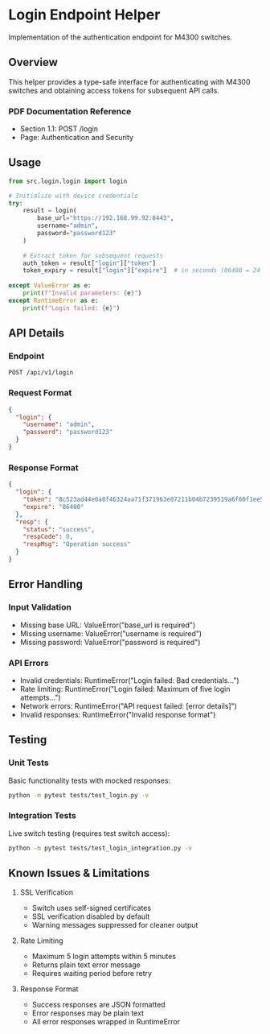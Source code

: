 # Login Endpoint Helper

Implementation of the authentication endpoint for M4300 switches.

## Overview

This helper provides a type-safe interface for authenticating with M4300 switches and obtaining access tokens for subsequent API calls.

### PDF Documentation Reference
- Section 1.1: POST /login
- Page: Authentication and Security

## Usage

```python
from src.login.login import login

# Initialize with device credentials
try:
    result = login(
        base_url="https://192.168.99.92:8443",
        username="admin",
        password="password123"
    )
    
    # Extract token for subsequent requests
    auth_token = result["login"]["token"]
    token_expiry = result["login"]["expire"]  # in seconds (86400 = 24 hours)
    
except ValueError as e:
    print(f"Invalid parameters: {e}")
except RuntimeError as e:
    print(f"Login failed: {e}")
```

## API Details

### Endpoint
`POST /api/v1/login`

### Request Format
```json
{
  "login": {
    "username": "admin",
    "password": "password123"
  }
}
```

### Response Format
```json
{
  "login": {
    "token": "8c523ad44e0a8f46324aa71f371963e07211b04b7239519a6f60f1ee5939dcc0b1db6b49394ff6866a67c45a396993f9a21359c3abe595821f579cfd25fafeeb",
    "expire": "86400"
  },
  "resp": {
    "status": "success",
    "respCode": 0,
    "respMsg": "Operation success"
  }
}
```

## Error Handling

### Input Validation
- Missing base URL: ValueError("base_url is required")
- Missing username: ValueError("username is required")
- Missing password: ValueError("password is required")

### API Errors
- Invalid credentials: RuntimeError("Login failed: Bad credentials...")
- Rate limiting: RuntimeError("Login failed: Maximum of five login attempts...")
- Network errors: RuntimeError("API request failed: [error details]")
- Invalid responses: RuntimeError("Invalid response format")

## Testing

### Unit Tests
Basic functionality tests with mocked responses:
```bash
python -m pytest tests/test_login.py -v
```

### Integration Tests
Live switch testing (requires test switch access):
```bash
python -m pytest tests/test_login_integration.py -v
```

## Known Issues & Limitations

1. SSL Verification
   - Switch uses self-signed certificates
   - SSL verification disabled by default
   - Warning messages suppressed for cleaner output

2. Rate Limiting
   - Maximum 5 login attempts within 5 minutes
   - Returns plain text error message
   - Requires waiting period before retry

3. Response Format
   - Success responses are JSON formatted
   - Error responses may be plain text
   - All error responses wrapped in RuntimeError
